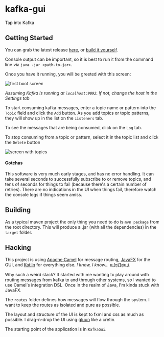 # kafka-gui
Tap into Kafka


## Getting Started
You can grab the latest release [here](https://github.com/spearskw/kafka-gui/releases/download/0.1/kafka-gui-0.1.jar),
or [build it yourself](#building).

Console output can be important, so it is best to run it from the command line
via `java -jar <path-to-jar>`. 

Once you have it running, you will be greeted
with this screen:

![first boot screen](https://user-images.githubusercontent.com/9749143/44939713-4c077400-ad3c-11e8-97ca-3b0832878d8b.png)

_Assuming Kafka is running at `localhost:9092`. If not, change the host in the Settings tab_

To start consuming kafka messages, enter a topic name or pattern into the `Topic` field
and click the `Add` button. As you add topics or topic patterns, they will show up
in the list on the `Listeners` tab. 

To see the messages that are being consumed, click on the `Log` tab.

To stop consuming from a topic or pattern, select it in the topic list and click
the `Delete` button

![screen with topics](https://user-images.githubusercontent.com/9749143/44939738-6d686000-ad3c-11e8-943e-9913805f9cca.png)

#### Gotchas
This software is very much early stages, and has no error handling.
It can take several seconds to successfully subscribe to or remove topics,
and tens of seconds for things to fail (because there's a certain number of retries).
There are no indications in the UI when things fail, therefore
watch the console logs if things seem amiss.

## Building
As a typical maven project the only thing you need to do is `mvn package` from the
root directory. This will produce a .jar (with all the dependencies) in the `target` folder.

## Hacking
This project is using [Apache Camel](https://github.com/apache/camel/blob/master/README.md)
for message routing, [JavaFX](https://docs.oracle.com/javase/8/javafx/get-started-tutorial/jfx-overview.htm)
for the GUI, and [Kotlin](https://kotlinlang.org/docs/reference/) for everything else.
_I know, I know..._ щ(ಥДಥщ).

Why such a weird stack? It started with me wanting to play around with routing messages
from kafka to and through other systems, so I wanted to use Camel's integration DSL.
Once in the realm of Java, I'm kinda stuck with JavaFX.

The `routes` folder defines how messages will flow through the system. I want
to keep the routes as isolated and pure as possible.

The layout and structure of the UI is kept to fxml and css as much as possible.
I drag-n-drop the UI using [gluon](https://gluonhq.com/products/scene-builder/) like a cretin.

The starting point of the application is in `KafkaGui`.